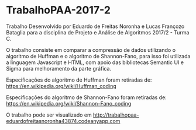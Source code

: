 # TrabalhoPAA-2017-2
Trabalho Desenvolvido por Eduardo de Freitas Noronha e Lucas Françozo Bataglia para a disciplina de Projeto e Análise de Algoritmos 2017/2 - Turma C.

  O trabalho consiste em comparar a compressão de dados utilizando o algoritmo de Huffman e o algoritmo de Shannon-Fano, para isso foi utilizada a linguagem Javascript e HTML, com apoio das bibliotecas Semantic UI e Sigma para melhoramento da parte gráfica.
  
  Especificações do algoritmo de Huffman foram retiradas de: https://en.wikipedia.org/wiki/Huffman_coding
  
  Especificações do algoritmo de Shannon-Fano foram retiradas de: https://en.wikipedia.org/wiki/Shannon–Fano_coding
  
  O trabalho pode ser visualizado em http://trabalhopaa-eduardofreitasnoronha43874.codeanyapp.com
